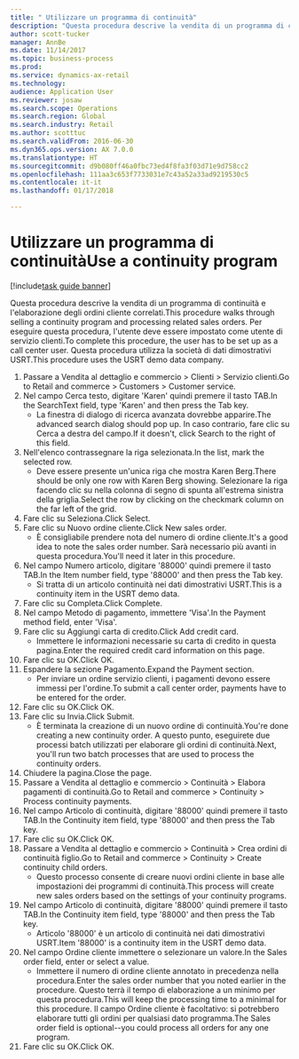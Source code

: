 ```yaml
--- 
title: " Utilizzare un programma di continuità"
description: "Questa procedura descrive la vendita di un programma di continuità e l'elaborazione degli ordini cliente correlati."
author: scott-tucker
manager: AnnBe
ms.date: 11/14/2017
ms.topic: business-process
ms.prod: 
ms.service: dynamics-ax-retail
ms.technology: 
audience: Application User
ms.reviewer: josaw
ms.search.scope: Operations
ms.search.region: Global
ms.search.industry: Retail
ms.author: scotttuc
ms.search.validFrom: 2016-06-30
ms.dyn365.ops.version: AX 7.0.0
ms.translationtype: HT
ms.sourcegitcommit: d9b080ff46a0fbc73ed4f8fa3f03d71e9d758cc2
ms.openlocfilehash: 111aa3c653f7733031e7c43a52a33ad9219530c5
ms.contentlocale: it-it
ms.lasthandoff: 01/17/2018

---
```

# <a name="use-a-continuity-program"></a><span data-ttu-id="d89db-103"> Utilizzare un programma di continuità</span><span class="sxs-lookup"><span data-stu-id="d89db-103">Use a continuity program</span></span>

[!include[task guide banner](../includes/task-guide-banner.md)]

<span data-ttu-id="d89db-104">Questa procedura descrive la vendita di un programma di continuità e l'elaborazione degli ordini cliente correlati.</span><span class="sxs-lookup"><span data-stu-id="d89db-104">This procedure walks through selling a continuity program and processing related sales orders.</span></span> <span data-ttu-id="d89db-105">Per eseguire questa procedura, l'utente deve essere impostato come utente di servizio clienti.</span><span class="sxs-lookup"><span data-stu-id="d89db-105">To complete this procedure, the user has to be set up as a call center user.</span></span> <span data-ttu-id="d89db-106">Questa procedura utilizza la società di dati dimostrativi USRT.</span><span class="sxs-lookup"><span data-stu-id="d89db-106">This procedure uses the USRT demo data company.</span></span>

1. <span data-ttu-id="d89db-107">Passare a Vendita al dettaglio e commercio > Clienti > Servizio clienti.</span><span class="sxs-lookup"><span data-stu-id="d89db-107">Go to Retail and commerce > Customers > Customer service.</span></span>
2. <span data-ttu-id="d89db-108">Nel campo Cerca testo, digitare 'Karen' quindi premere il tasto TAB.</span><span class="sxs-lookup"><span data-stu-id="d89db-108">In the SearchText field, type 'Karen' and then press the Tab key.</span></span>
    * <span data-ttu-id="d89db-109">La finestra di dialogo di ricerca avanzata dovrebbe apparire.</span><span class="sxs-lookup"><span data-stu-id="d89db-109">The advanced search dialog should pop up.</span></span> <span data-ttu-id="d89db-110">In caso contrario, fare clic su Cerca a destra del campo.</span><span class="sxs-lookup"><span data-stu-id="d89db-110">If it doesn't, click Search to the right of this field.</span></span>  
3. <span data-ttu-id="d89db-111">Nell'elenco contrassegnare la riga selezionata.</span><span class="sxs-lookup"><span data-stu-id="d89db-111">In the list, mark the selected row.</span></span>
    * <span data-ttu-id="d89db-112">Deve essere presente un'unica riga che mostra Karen Berg.</span><span class="sxs-lookup"><span data-stu-id="d89db-112">There should be only one row with Karen Berg showing.</span></span> <span data-ttu-id="d89db-113">Selezionare la riga facendo clic su nella colonna di segno di spunta all'estrema sinistra della griglia.</span><span class="sxs-lookup"><span data-stu-id="d89db-113">Select the row by clicking on the checkmark column on the far left of the grid.</span></span>  
4. <span data-ttu-id="d89db-114">Fare clic su Seleziona.</span><span class="sxs-lookup"><span data-stu-id="d89db-114">Click Select.</span></span>
5. <span data-ttu-id="d89db-115">Fare clic su Nuovo ordine cliente.</span><span class="sxs-lookup"><span data-stu-id="d89db-115">Click New sales order.</span></span>
    * <span data-ttu-id="d89db-116">È consigliabile prendere nota del numero di ordine cliente.</span><span class="sxs-lookup"><span data-stu-id="d89db-116">It's a good idea to note the sales order number.</span></span> <span data-ttu-id="d89db-117">Sarà necessario più avanti in questa procedura.</span><span class="sxs-lookup"><span data-stu-id="d89db-117">You'll need it later in this procedure.</span></span>  
6. <span data-ttu-id="d89db-118">Nel campo Numero articolo, digitare '88000' quindi premere il tasto TAB.</span><span class="sxs-lookup"><span data-stu-id="d89db-118">In the Item number field, type '88000' and then press the Tab key.</span></span>
    * <span data-ttu-id="d89db-119">Si tratta di un articolo continuità nei dati dimostrativi USRT.</span><span class="sxs-lookup"><span data-stu-id="d89db-119">This is a continuity item in the USRT demo data.</span></span>  
7. <span data-ttu-id="d89db-120">Fare clic su Completa.</span><span class="sxs-lookup"><span data-stu-id="d89db-120">Click Complete.</span></span>
8. <span data-ttu-id="d89db-121">Nel campo Metodo di pagamento, immettere 'Visa'.</span><span class="sxs-lookup"><span data-stu-id="d89db-121">In the Payment method field, enter 'Visa'.</span></span>
9. <span data-ttu-id="d89db-122">Fare clic su Aggiungi carta di credito.</span><span class="sxs-lookup"><span data-stu-id="d89db-122">Click Add credit card.</span></span>
    * <span data-ttu-id="d89db-123">Immettere le informazioni necessarie su carta di credito in questa pagina.</span><span class="sxs-lookup"><span data-stu-id="d89db-123">Enter the required credit card information on this page.</span></span>  
10. <span data-ttu-id="d89db-124">Fare clic su OK.</span><span class="sxs-lookup"><span data-stu-id="d89db-124">Click OK.</span></span>
11. <span data-ttu-id="d89db-125">Espandere la sezione Pagamento.</span><span class="sxs-lookup"><span data-stu-id="d89db-125">Expand the Payment section.</span></span>
    * <span data-ttu-id="d89db-126">Per inviare un ordine servizio clienti, i pagamenti devono essere immessi per l'ordine.</span><span class="sxs-lookup"><span data-stu-id="d89db-126">To submit a call center order, payments have to be entered for the order.</span></span>  
12. <span data-ttu-id="d89db-127">Fare clic su OK.</span><span class="sxs-lookup"><span data-stu-id="d89db-127">Click OK.</span></span>
13. <span data-ttu-id="d89db-128">Fare clic su Invia.</span><span class="sxs-lookup"><span data-stu-id="d89db-128">Click Submit.</span></span>
    * <span data-ttu-id="d89db-129">È terminata la creazione di un nuovo ordine di continuità.</span><span class="sxs-lookup"><span data-stu-id="d89db-129">You're done creating a new continuity order.</span></span> <span data-ttu-id="d89db-130">A questo punto, eseguirete due processi batch utilizzati per elaborare gli ordini di continuità.</span><span class="sxs-lookup"><span data-stu-id="d89db-130">Next, you'll run two batch processes that are used to process the continuity orders.</span></span>  
14. <span data-ttu-id="d89db-131">Chiudere la pagina.</span><span class="sxs-lookup"><span data-stu-id="d89db-131">Close the page.</span></span>
15. <span data-ttu-id="d89db-132">Passare a Vendita al dettaglio e commercio > Continuità > Elabora pagamenti di continuità.</span><span class="sxs-lookup"><span data-stu-id="d89db-132">Go to Retail and commerce > Continuity > Process continuity payments.</span></span>
16. <span data-ttu-id="d89db-133">Nel campo Articolo di continuità, digitare '88000' quindi premere il tasto TAB.</span><span class="sxs-lookup"><span data-stu-id="d89db-133">In the Continuity item field, type '88000' and then press the Tab key.</span></span>
17. <span data-ttu-id="d89db-134">Fare clic su OK.</span><span class="sxs-lookup"><span data-stu-id="d89db-134">Click OK.</span></span>
18. <span data-ttu-id="d89db-135">Passare a Vendita al dettaglio e commercio > Continuità > Crea ordini di continuità figlio.</span><span class="sxs-lookup"><span data-stu-id="d89db-135">Go to Retail and commerce > Continuity > Create continuity child orders.</span></span>
    * <span data-ttu-id="d89db-136">Questo processo consente di creare nuovi ordini cliente in base alle impostazioni dei programmi di continuità.</span><span class="sxs-lookup"><span data-stu-id="d89db-136">This process will create new sales orders based on the settings of your continuity programs.</span></span>  
19. <span data-ttu-id="d89db-137">Nel campo Articolo di continuità, digitare '88000' quindi premere il tasto TAB.</span><span class="sxs-lookup"><span data-stu-id="d89db-137">In the Continuity item field, type '88000' and then press the Tab key.</span></span>
    * <span data-ttu-id="d89db-138">Articolo '88000' è un articolo di continuità nei dati dimostrativi USRT.</span><span class="sxs-lookup"><span data-stu-id="d89db-138">Item '88000' is a continuity item in the USRT demo data.</span></span>  
20. <span data-ttu-id="d89db-139">Nel campo Ordine cliente immettere o selezionare un valore.</span><span class="sxs-lookup"><span data-stu-id="d89db-139">In the Sales order field, enter or select a value.</span></span>
    * <span data-ttu-id="d89db-140">Immettere il numero di ordine cliente annotato in precedenza nella procedura.</span><span class="sxs-lookup"><span data-stu-id="d89db-140">Enter the sales order number that you noted earlier in the procedure.</span></span> <span data-ttu-id="d89db-141">Questo terrà il tempo di elaborazione a un minimo per questa procedura.</span><span class="sxs-lookup"><span data-stu-id="d89db-141">This will keep the processing time to a minimal for this procedure.</span></span> <span data-ttu-id="d89db-142">Il campo Ordine cliente è facoltativo: si potrebbero elaborare tutti gli ordini per qualsiasi dato programma.</span><span class="sxs-lookup"><span data-stu-id="d89db-142">The Sales order field is optional--you could process all orders for any one program.</span></span>  
21. <span data-ttu-id="d89db-143">Fare clic su OK.</span><span class="sxs-lookup"><span data-stu-id="d89db-143">Click OK.</span></span>


